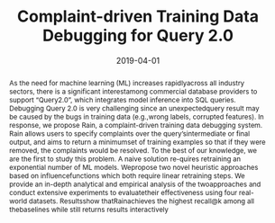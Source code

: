 ---
title: "Complaint-driven Training Data Debugging for Query 2.0"
authors:
  - admin
  - Lampros Flokas
  - Eugene Wu
  - Jiannan Wang

date: "2019-04-01"
doi: ""

# Schedule page publish date (NOT publication's date).
publishDate: "2020-04-01"

# Publication type.
# Legend: 0 = Uncategorized; 1 = Conference paper; 2 = Journal article;
# 3 = Preprint / Working Paper; 4 = Report; 5 = Book; 6 = Book section;
# 7 = Thesis; 8 = Patent
publication_types: ["3"]

# Publication name and optional abbreviated publication name.
publication: "SIGMOD 2020"
publication_short: "SIGMOD 2020"

abstract: >
  As the need for machine learning (ML) increases rapidlyacross all industry sectors, 
  there is a significant interestamong commercial database providers to support “Query2.0”, 
  which integrates model inference into SQL queries. 
  Debugging Query 2.0 is very challenging since an unexpectedquery result may be caused by the bugs in training data (e.g.,wrong labels, corrupted features).
  In response, we propose Rain, a complaint-driven training data debugging system.
  Rain allows users to specify complaints over the query’sintermediate or final output, 
  and aims to return a minimumset of training examples so that if they were removed, the complaints would be resolved. 
  To the best of our knowledge, we are the first to study this problem. 
  A naive solution re-quires retraining an exponential number of ML models. 
  Wepropose two novel heuristic approaches based on influencefunctions which both require linear retraining steps. 
  We provide an in-depth analytical and empirical analysis of the twoapproaches and conduct extensive experiments to evaluatetheir effectiveness using four real-world datasets. 
  Resultsshow thatRainachieves the highest recall@k among all thebaselines while still returns results interactively

# Summary. An optional shortened abstract.
summary: ""

tags:
- Explanation
featured: false

links:
- name: arXiv Version
  url: files/Rain-arXiv.pdf
# url_pdf: http://arxiv.org/pdf/1512.04133v1
# url_code: '#'
# url_dataset: '#'
# url_poster: '#'
# url_project: ''
# url_slides: ''
# url_source: '#'
# url_video: '#'

# Featured image
# To use, add an image named `featured.jpg/png` to your page's folder. 
image:
  caption: 'Image credit: [**Unsplash**](https://unsplash.com/photos/s9CC2SKySJM)'
  focal_point: ""
  preview_only: false

# Associated Projects (optional).
#   Associate this publication with one or more of your projects.
#   Simply enter your project's folder or file name without extension.
#   E.g. `internal-project` references `content/project/internal-project/index.md`.
#   Otherwise, set `projects: []`.
projects: []

# Slides (optional).
#   Associate this publication with Markdown slides.
#   Simply enter your slide deck's filename without extension.
#   E.g. `slides: "example"` references `content/slides/example/index.md`.
#   Otherwise, set `slides: ""`.
slides: ""
---